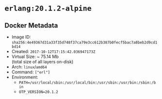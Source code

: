 # `erlang:20.1.2-alpine`

## Docker Metadata

- Image ID: `sha256:4e49367d31a33f35d748f37ca79e3cc612b387b0fecf5bac7a8beb2d9cd1bd14`
- Created: `2017-10-12T17:15:42.036947173Z`
- Virtual Size: ~ 75.14 Mb  
  (total size of all layers on-disk)
- Arch: `linux`/`amd64`
- Command: `["erl"]`
- Environment:
  - `PATH=/usr/local/sbin:/usr/local/bin:/usr/sbin:/usr/bin:/sbin:/bin`
  - `OTP_VERSION=20.1.2`
